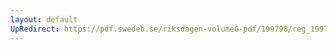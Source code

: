 ```yaml
---
layout: default
UpRedirect: https://pdf.swedeb.se/riksdagen-volumeG-pdf/199798/reg_199798/reg_199798_0160.pdf
---
```

